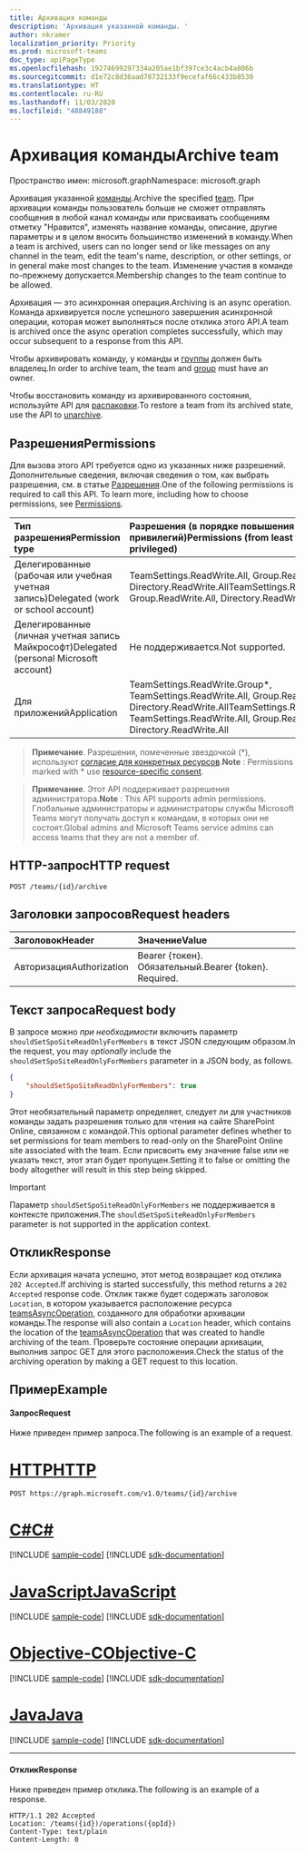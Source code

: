 ```yaml
---
title: Архивация команды
description: 'Архивация указанной команды. '
author: nkramer
localization_priority: Priority
ms.prod: microsoft-teams
doc_type: apiPageType
ms.openlocfilehash: 19274699297334a205ae1bf397ce3c4acb4a806b
ms.sourcegitcommit: d1e72c8d36aad78732133f9ecefaf66c433b8530
ms.translationtype: HT
ms.contentlocale: ru-RU
ms.lasthandoff: 11/03/2020
ms.locfileid: "48849188"
---
```

# <a name="archive-team"></a><span data-ttu-id="abb52-103">Архивация команды</span><span class="sxs-lookup"><span data-stu-id="abb52-103">Archive team</span></span>

<span data-ttu-id="abb52-104">Пространство имен: microsoft.graph</span><span class="sxs-lookup"><span data-stu-id="abb52-104">Namespace: microsoft.graph</span></span>

<span data-ttu-id="abb52-105">Архивация указанной [команды](../resources/team.md).</span><span class="sxs-lookup"><span data-stu-id="abb52-105">Archive the specified [team](../resources/team.md).</span></span> <span data-ttu-id="abb52-106">При архивации команды пользователь больше не сможет отправлять сообщения в любой канал команды или присваивать сообщениям отметку "Нравится", изменять название команды, описание, другие параметры и в целом вносить большинство изменений в команду.</span><span class="sxs-lookup"><span data-stu-id="abb52-106">When a team is archived, users can no longer send or like messages on any channel in the team, edit the team's name, description, or other settings, or in general make most changes to the team.</span></span>
<span data-ttu-id="abb52-107">Изменение участия в команде по-прежнему допускается.</span><span class="sxs-lookup"><span data-stu-id="abb52-107">Membership changes to the team continue to be allowed.</span></span>

<span data-ttu-id="abb52-108">Архивация — это асинхронная операция.</span><span class="sxs-lookup"><span data-stu-id="abb52-108">Archiving is an async operation.</span></span> <span data-ttu-id="abb52-109">Команда архивируется после успешного завершения асинхронной операции, которая может выполняться после отклика этого API.</span><span class="sxs-lookup"><span data-stu-id="abb52-109">A team is archived once the async operation completes successfully, which may occur subsequent to a response from this API.</span></span>

<span data-ttu-id="abb52-110">Чтобы архивировать команду, у команды и [группы](../resources/group.md) должен быть владелец.</span><span class="sxs-lookup"><span data-stu-id="abb52-110">In order to archive team, the team and [group](../resources/group.md) must have an owner.</span></span>

<span data-ttu-id="abb52-111">Чтобы восстановить команду из архивированного состояния, используйте API для [распаковки](team-unarchive.md).</span><span class="sxs-lookup"><span data-stu-id="abb52-111">To restore a team from its archived state, use the API to [unarchive](team-unarchive.md).</span></span>

## <a name="permissions"></a><span data-ttu-id="abb52-112">Разрешения</span><span class="sxs-lookup"><span data-stu-id="abb52-112">Permissions</span></span>
<span data-ttu-id="abb52-p103">Для вызова этого API требуется одно из указанных ниже разрешений. Дополнительные сведения, включая сведения о том, как выбрать разрешения, см. в статье [Разрешения](/graph/permissions-reference).</span><span class="sxs-lookup"><span data-stu-id="abb52-p103">One of the following permissions is required to call this API. To learn more, including how to choose permissions, see [Permissions](/graph/permissions-reference).</span></span>

|<span data-ttu-id="abb52-115">Тип разрешения</span><span class="sxs-lookup"><span data-stu-id="abb52-115">Permission type</span></span>      | <span data-ttu-id="abb52-116">Разрешения (в порядке повышения привилегий)</span><span class="sxs-lookup"><span data-stu-id="abb52-116">Permissions (from least to most privileged)</span></span>              |
|:--------------------|:---------------------------------------------------------|
|<span data-ttu-id="abb52-117">Делегированные (рабочая или учебная учетная запись)</span><span class="sxs-lookup"><span data-stu-id="abb52-117">Delegated (work or school account)</span></span> | <span data-ttu-id="abb52-118">TeamSettings.ReadWrite.All, Group.ReadWrite.All, Directory.ReadWrite.All</span><span class="sxs-lookup"><span data-stu-id="abb52-118">TeamSettings.ReadWrite.All, Group.ReadWrite.All, Directory.ReadWrite.All</span></span> |
|<span data-ttu-id="abb52-119">Делегированные (личная учетная запись Майкрософт)</span><span class="sxs-lookup"><span data-stu-id="abb52-119">Delegated (personal Microsoft account)</span></span> | <span data-ttu-id="abb52-120">Не поддерживается.</span><span class="sxs-lookup"><span data-stu-id="abb52-120">Not supported.</span></span>    |
|<span data-ttu-id="abb52-121">Для приложений</span><span class="sxs-lookup"><span data-stu-id="abb52-121">Application</span></span> | <span data-ttu-id="abb52-122">TeamSettings.ReadWrite.Group\*, TeamSettings.ReadWrite.All, Group.ReadWrite.All, Directory.ReadWrite.All</span><span class="sxs-lookup"><span data-stu-id="abb52-122">TeamSettings.ReadWrite.Group\*, TeamSettings.ReadWrite.All, Group.ReadWrite.All, Directory.ReadWrite.All</span></span> |

> <span data-ttu-id="abb52-123">**Примечание**. Разрешения, помеченные звездочкой (\*), используют [согласие для конкретных ресурсов]( https://aka.ms/teams-rsc).</span><span class="sxs-lookup"><span data-stu-id="abb52-123">**Note** : Permissions marked with \* use [resource-specific consent]( https://aka.ms/teams-rsc).</span></span>

> <span data-ttu-id="abb52-124">**Примечание**. Этот API поддерживает разрешения администратора.</span><span class="sxs-lookup"><span data-stu-id="abb52-124">**Note** : This API supports admin permissions.</span></span> <span data-ttu-id="abb52-125">Глобальные администраторы и администраторы службы Microsoft Teams могут получать доступ к командам, в которых они не состоят.</span><span class="sxs-lookup"><span data-stu-id="abb52-125">Global admins and Microsoft Teams service admins can access teams that they are not a member of.</span></span>

## <a name="http-request"></a><span data-ttu-id="abb52-126">HTTP-запрос</span><span class="sxs-lookup"><span data-stu-id="abb52-126">HTTP request</span></span>
<!-- { "blockType": "ignored" } -->
```http
POST /teams/{id}/archive
```
## <a name="request-headers"></a><span data-ttu-id="abb52-127">Заголовки запросов</span><span class="sxs-lookup"><span data-stu-id="abb52-127">Request headers</span></span>
| <span data-ttu-id="abb52-128">Заголовок</span><span class="sxs-lookup"><span data-stu-id="abb52-128">Header</span></span>       | <span data-ttu-id="abb52-129">Значение</span><span class="sxs-lookup"><span data-stu-id="abb52-129">Value</span></span> |
|:---------------|:--------|
| <span data-ttu-id="abb52-130">Авторизация</span><span class="sxs-lookup"><span data-stu-id="abb52-130">Authorization</span></span>  | <span data-ttu-id="abb52-p105">Bearer {токен}. Обязательный.</span><span class="sxs-lookup"><span data-stu-id="abb52-p105">Bearer {token}. Required.</span></span>  |

## <a name="request-body"></a><span data-ttu-id="abb52-133">Текст запроса</span><span class="sxs-lookup"><span data-stu-id="abb52-133">Request body</span></span>
<span data-ttu-id="abb52-134">В запросе можно _при необходимости_ включить параметр `shouldSetSpoSiteReadOnlyForMembers` в текст JSON следующим образом.</span><span class="sxs-lookup"><span data-stu-id="abb52-134">In the request, you may _optionally_ include the `shouldSetSpoSiteReadOnlyForMembers` parameter in a JSON body, as follows.</span></span>
```JSON
{
    "shouldSetSpoSiteReadOnlyForMembers": true
}
```
<span data-ttu-id="abb52-135">Этот необязательный параметр определяет, следует ли для участников команды задать разрешения только для чтения на сайте SharePoint Online, связанном с командой.</span><span class="sxs-lookup"><span data-stu-id="abb52-135">This optional parameter defines whether to set permissions for team members to read-only on the SharePoint Online site associated with the team.</span></span> <span data-ttu-id="abb52-136">Если присвоить ему значение false или не указать текст, этот этап будет пропущен.</span><span class="sxs-lookup"><span data-stu-id="abb52-136">Setting it to false or omitting the body altogether will result in this step being skipped.</span></span>

>[!IMPORTANT]
><span data-ttu-id="abb52-137">Параметр `shouldSetSpoSiteReadOnlyForMembers` не поддерживается в контексте приложения.</span><span class="sxs-lookup"><span data-stu-id="abb52-137">The `shouldSetSpoSiteReadOnlyForMembers` parameter is not supported in the application context.</span></span>

## <a name="response"></a><span data-ttu-id="abb52-138">Отклик</span><span class="sxs-lookup"><span data-stu-id="abb52-138">Response</span></span>

<span data-ttu-id="abb52-139">Если архивация начата успешно, этот метод возвращает код отклика `202 Accepted`.</span><span class="sxs-lookup"><span data-stu-id="abb52-139">If archiving is started successfully, this method returns a `202 Accepted` response code.</span></span> <span data-ttu-id="abb52-140">Отклик также будет содержать заголовок `Location`, в котором указывается расположение ресурса [teamsAsyncOperation](../resources/teamsasyncoperation.md), созданного для обработки архивации команды.</span><span class="sxs-lookup"><span data-stu-id="abb52-140">The response will also contain a `Location` header, which contains the location of the [teamsAsyncOperation](../resources/teamsasyncoperation.md) that was created to handle archiving of the team.</span></span> <span data-ttu-id="abb52-141">Проверьте состояние операции архивации, выполнив запрос GET для этого расположения.</span><span class="sxs-lookup"><span data-stu-id="abb52-141">Check the status of the archiving operation by making a GET request to this location.</span></span>

## <a name="example"></a><span data-ttu-id="abb52-142">Пример</span><span class="sxs-lookup"><span data-stu-id="abb52-142">Example</span></span>
#### <a name="request"></a><span data-ttu-id="abb52-143">Запрос</span><span class="sxs-lookup"><span data-stu-id="abb52-143">Request</span></span>
<span data-ttu-id="abb52-144">Ниже приведен пример запроса.</span><span class="sxs-lookup"><span data-stu-id="abb52-144">The following is an example of a request.</span></span>

# <a name="http"></a>[<span data-ttu-id="abb52-145">HTTP</span><span class="sxs-lookup"><span data-stu-id="abb52-145">HTTP</span></span>](#tab/http)
<!-- {
  "blockType": "request",
  "name": "archive_team"
}-->
```http
POST https://graph.microsoft.com/v1.0/teams/{id}/archive
```
# <a name="c"></a>[<span data-ttu-id="abb52-146">C#</span><span class="sxs-lookup"><span data-stu-id="abb52-146">C#</span></span>](#tab/csharp)
[!INCLUDE [sample-code](../includes/snippets/csharp/archive-team-csharp-snippets.md)]
[!INCLUDE [sdk-documentation](../includes/snippets/snippets-sdk-documentation-link.md)]

# <a name="javascript"></a>[<span data-ttu-id="abb52-147">JavaScript</span><span class="sxs-lookup"><span data-stu-id="abb52-147">JavaScript</span></span>](#tab/javascript)
[!INCLUDE [sample-code](../includes/snippets/javascript/archive-team-javascript-snippets.md)]
[!INCLUDE [sdk-documentation](../includes/snippets/snippets-sdk-documentation-link.md)]

# <a name="objective-c"></a>[<span data-ttu-id="abb52-148">Objective-C</span><span class="sxs-lookup"><span data-stu-id="abb52-148">Objective-C</span></span>](#tab/objc)
[!INCLUDE [sample-code](../includes/snippets/objc/archive-team-objc-snippets.md)]
[!INCLUDE [sdk-documentation](../includes/snippets/snippets-sdk-documentation-link.md)]

# <a name="java"></a>[<span data-ttu-id="abb52-149">Java</span><span class="sxs-lookup"><span data-stu-id="abb52-149">Java</span></span>](#tab/java)
[!INCLUDE [sample-code](../includes/snippets/java/archive-team-java-snippets.md)]
[!INCLUDE [sdk-documentation](../includes/snippets/snippets-sdk-documentation-link.md)]

---

#### <a name="response"></a><span data-ttu-id="abb52-150">Отклик</span><span class="sxs-lookup"><span data-stu-id="abb52-150">Response</span></span>
<span data-ttu-id="abb52-151">Ниже приведен пример отклика.</span><span class="sxs-lookup"><span data-stu-id="abb52-151">The following is an example of a response.</span></span>

<!-- {
  "blockType": "response",
  "name": "archive_team"
}-->
```http
HTTP/1.1 202 Accepted
Location: /teams({id})/operations({opId})
Content-Type: text/plain
Content-Length: 0
```
<!-- uuid: e848414b-4669-4484-ac36-1504c58a3fb8
2015-10-25 14:57:30 UTC -->
<!-- {
  "type": "#page.annotation",
  "description": "Archive team",
  "keywords": "",
  "section": "documentation",
  "tocPath": ""
}-->

